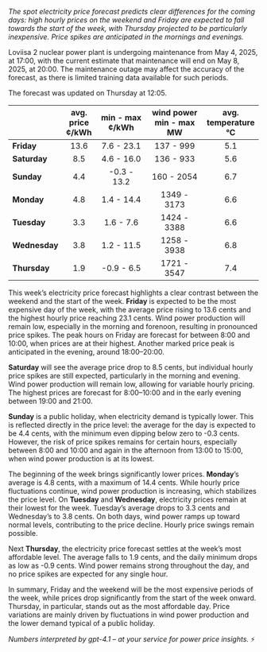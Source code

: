 *The spot electricity price forecast predicts clear differences for the coming days: high hourly prices on the weekend and Friday are expected to fall towards the start of the week, with Thursday projected to be particularly inexpensive. Price spikes are anticipated in the mornings and evenings.*

Loviisa 2 nuclear power plant is undergoing maintenance from May 4, 2025, at 17:00, with the current estimate that maintenance will end on May 8, 2025, at 20:00. The maintenance outage may affect the accuracy of the forecast, as there is limited training data available for such periods.

The forecast was updated on Thursday at 12:05.

|               | avg.<br>price<br>¢/kWh | min - max<br>¢/kWh | wind power<br>min - max<br>MW | avg.<br>temperature<br>°C |
|:-------------|:----------------:|:----------------:|:-------------:|:-------------:|
| **Friday**     |      13.6        |   7.6 - 23.1     |   137 - 999   |      5.1      |
| **Saturday**   |      8.5         |   4.6 - 16.0     |   136 - 933   |      5.6      |
| **Sunday**     |      4.4         |  -0.3 - 13.2     |  160 - 2054   |      6.7      |
| **Monday**     |      4.8         |   1.4 - 14.4     | 1349 - 3173   |      6.6      |
| **Tuesday**    |      3.3         |   1.6 - 7.6      | 1424 - 3388   |      6.6      |
| **Wednesday**  |      3.8         |   1.2 - 11.5     | 1258 - 3938   |      6.8      |
| **Thursday**   |      1.9         |  -0.9 - 6.5      | 1721 - 3547   |      7.4      |

This week’s electricity price forecast highlights a clear contrast between the weekend and the start of the week. **Friday** is expected to be the most expensive day of the week, with the average price rising to 13.6 cents and the highest hourly price reaching 23.1 cents. Wind power production will remain low, especially in the morning and forenoon, resulting in pronounced price spikes. The peak hours on Friday are forecast for between 8:00 and 10:00, when prices are at their highest. Another marked price peak is anticipated in the evening, around 18:00–20:00.

**Saturday** will see the average price drop to 8.5 cents, but individual hourly price spikes are still expected, particularly in the morning and evening. Wind power production will remain low, allowing for variable hourly pricing. The highest prices are forecast for 8:00–10:00 and in the early evening between 19:00 and 21:00.

**Sunday** is a public holiday, when electricity demand is typically lower. This is reflected directly in the price level: the average for the day is expected to be 4.4 cents, with the minimum even dipping below zero to -0.3 cents. However, the risk of price spikes remains for certain hours, especially between 8:00 and 10:00 and again in the afternoon from 13:00 to 15:00, when wind power production is at its lowest.

The beginning of the week brings significantly lower prices. **Monday**’s average is 4.8 cents, with a maximum of 14.4 cents. While hourly price fluctuations continue, wind power production is increasing, which stabilizes the price level. On **Tuesday** and **Wednesday**, electricity prices remain at their lowest for the week. Tuesday’s average drops to 3.3 cents and Wednesday’s to 3.8 cents. On both days, wind power ramps up toward normal levels, contributing to the price decline. Hourly price swings remain possible.

Next **Thursday**, the electricity price forecast settles at the week’s most affordable level. The average falls to 1.9 cents, and the daily minimum drops as low as -0.9 cents. Wind power remains strong throughout the day, and no price spikes are expected for any single hour.

In summary, Friday and the weekend will be the most expensive periods of the week, while prices drop significantly from the start of the week onward. Thursday, in particular, stands out as the most affordable day. Price variations are mainly driven by fluctuations in wind power production and the lower demand typical of a public holiday.

*Numbers interpreted by gpt-4.1 – at your service for power price insights.* ⚡
